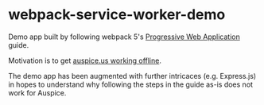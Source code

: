 # webpack-service-worker-demo

Demo app built by following webpack 5's [Progressive Web Application](https://webpack.js.org/guides/progressive-web-application/)
guide.

Motivation is to get [auspice.us working offline](https://github.com/nextstrain/auspice.us/issues/62).

The demo app has been augmented with further intricaces (e.g. Express.js) in
hopes to understand why following the steps in the guide as-is does not work for
Auspice.
